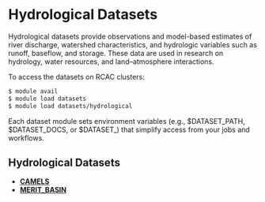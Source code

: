 # Hydrological Datasets

Hydrological datasets provide observations and model-based estimates of river discharge, watershed characteristics, and hydrologic variables such as runoff, baseflow, and storage. These data are used in research on hydrology, water resources, and land–atmosphere interactions.

To access the datasets on RCAC clusters:
```bash
$ module avail
$ module load datasets
$ module load datasets/hydrological
```

Each dataset module sets environment variables (e.g., $DATASET_PATH, $DATASET_DOCS, or $DATASET_<NAME>) that simplify access from your jobs and workflows.

## Hydrological Datasets

* [**CAMELS**](hydrological/CAMELS.md)
* [**MERIT_BASIN**](hydrological/MERIT_BASINS.md)